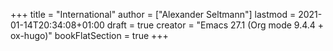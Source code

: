 +++
title = "International"
author = ["Alexander Seltmann"]
lastmod = 2021-01-14T20:34:08+01:00
draft = true
creator = "Emacs 27.1 (Org mode 9.4.4 + ox-hugo)"
bookFlatSection = true
+++

